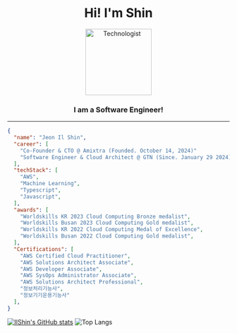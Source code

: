 <h1 align="center">Hi! I'm Shin</h1>

<p align="center">
  <img src="https://raw.githubusercontent.com/Tarikul-Islam-Anik/Animated-Fluent-Emojis/master/Emojis/People/Technologist.png" alt="Technologist" width="150" />
</p>
<h3 align="center">I am a Software Engineer!</h3>

---

```json
{
  "name": "Jeon Il Shin",
  "career": [
    "Co-Founder & CTO @ Amixtra (Founded. October 14, 2024)" 
    "Software Engineer & Cloud Architect @ GTN (Since. January 29 2024)"
  ],
  "techStack": [
    "AWS",
    "Machine Learning",
    "Typescript",
    "Javascript",
  ],
  "awards": [
    "Worldskills KR 2023 Cloud Computing Bronze medalist",
    "Worldskills Busan 2023 Cloud Computing Gold medalist",
    "Worldskills KR 2022 Cloud Computing Medal of Excellence",
    "Worldskills Busan 2022 Cloud Computing Gold medalist",
  ],
  "Certifications": [
    "AWS Certified Cloud Practitioner",
    "AWS Solutions Architect Associate",
    "AWS Developer Associate",
    "AWS SysOps Administrator Associate",
    "AWS Solutions Architect Professional",
    "정보처리기능사",
    "정보기기운용기능사"
  ],
}
```

[![IlShin's GitHub stats](https://github-readme-stats.vercel.app/api?username=jeonilshin&line_height=24&hide_rank=true&&layout=compact&theme=white)](https://github.com/jeonilshin/jeonilshin)
![Top Langs](https://github-readme-stats.vercel.app/api/top-langs/?username=jeonilshin&layout=compact)
